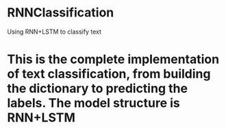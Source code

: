 
# RNNClassification
Using RNN+LSTM to classify text

This is the complete implementation of text classification, from building the dictionary to predicting the labels. The model structure is RNN+LSTM
=======

